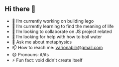 ## Hi there 👋

<!--
**variousnabil/variousnabil** is a ✨ _special_ ✨ repository because its `README.md` (this file) appears on your GitHub profile.

Here are some ideas to get you started:

- 🔭 I’m currently working on ...
- 🌱 I’m currently learning ...
- 👯 I’m looking to collaborate on ...
- 🤔 I’m looking for help with ...
- 💬 Ask me about ...
- 📫 How to reach me: ...
- 😄 Pronouns: ...
- ⚡ Fun fact: ...
-->
- 🔭 I’m currently working on building lego
- 🌱 I’m currently learning to find the meaning of life
- 👯 I’m looking to collaborate on JS project related
- 🤔 I’m looking for help with how to boil water
- 💬 Ask me about metaphysics
- 📫 How to reach me: varionabilr@gmail.com
- 😄 Pronouns: it/its
- ⚡ Fun fact: void didn't create itself
